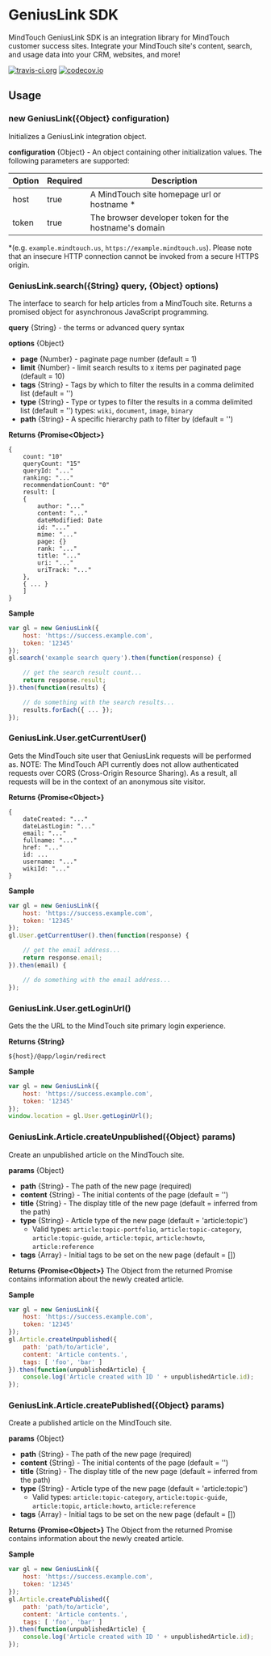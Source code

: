 # GeniusLink SDK
MindTouch GeniusLink SDK is an integration library for MindTouch customer success sites. Integrate your MindTouch site's content, search, and usage data into your CRM, websites, and more!

[![travis-ci.org](https://travis-ci.org/MindTouch/geniuslink.svg?branch=master)](https://travis-ci.org/MindTouch/geniuslink)
[![codecov.io](https://codecov.io/github/MindTouch/geniuslink/coverage.svg?branch=master)](https://codecov.io/github/MindTouch/geniuslink?branch=master)

## Usage

### new GeniusLink({Object} configuration)
Initializes a GeniusLink integration object.

**configuration** {Object} - An object containing other initialization values. The following parameters are supported:

| Option | Required | Description |
| ------ | -------- | ----------- |
| host   | true     | A MindTouch site homepage url or hostname * |
| token  | true     | The browser developer token for the hostname's domain |

*(e.g. `example.mindtouch.us`, `https://example.mindtouch.us`). Please note that an insecure HTTP connection cannot be invoked from a secure HTTPS origin.

### GeniusLink.search({String} query, {Object} options)
The interface to search for help articles from a MindTouch site. Returns a promised object for asynchronous JavaScript programming.

**query** {String} - the terms or advanced query syntax

**options** {Object}
* **page** {Number} - paginate page number (default = 1)
* **limit** {Number} - limit search results to x items per paginated page (default = 10)
* **tags** {String} - Tags by which to filter the results in a comma delimited list (default = '')
* **type** {String} - Type or types to filter the results in a comma delimited list (default = '') types: `wiki`, `document`, `image`, `binary`
* **path** {String} - A specific hierarchy path to filter by (default = '')

**Returns {Promise\<Object\>}**
```
{
    count: "10"
    queryCount: "15"
    queryId: "..."
    ranking: "..."
    recommendationCount: "0"
    result: [
    {
        author: "..."
        content: "..."
        dateModified: Date
        id: "..."
        mime: "..."
        page: {}
        rank: "..."
        title: "..."
        uri: "..."
        uriTrack: "..."
    },
    { ... }
    ]
}
```

**Sample**
```javascript
var gl = new GeniusLink({
    host: 'https://success.example.com',
    token: '12345'
});
gl.search('example search query').then(function(response) {

    // get the search result count...
    return response.result;
}).then(function(results) {

    // do something with the search results...
    results.forEach({ ... });
});
```

### GeniusLink.User.getCurrentUser()
Gets the MindTouch site user that GeniusLink requests will be performed as. NOTE: The MindTouch API currently does not allow authenticated requests over CORS (Cross-Origin Resource Sharing). As a result, all requests will be in the context of an anonymous site visitor.

**Returns {Promise\<Object\>}**
```
{
    dateCreated: "..."
    dateLastLogin: "..."
    email: "..."
    fullname: "..."
    href: "..."
    id: ...
    username: "..."
    wikiId: "..."
}
```

**Sample**
```javascript
var gl = new GeniusLink({
    host: 'https://success.example.com',
    token: '12345'
});
gl.User.getCurrentUser().then(function(response) {

    // get the email address...
    return response.email;
}).then(email) {

    // do something with the email address...
});
```

### GeniusLink.User.getLoginUrl()
Gets the the URL to the MindTouch site primary login experience.

**Returns {String}**
```
${host}/@app/login/redirect
```

**Sample**
```javascript
var gl = new GeniusLink({
    host: 'https://success.example.com',
    token: '12345'
});
window.location = gl.User.getLoginUrl();
```

### GeniusLink.Article.createUnpublished({Object} params)
Create an unpublished article on the MindTouch site.

**params** {Object}
* **path** {String} - The path of the new page (required)
* **content** {String} - The initial contents of the page (default = '')
* **title** {String} - The display title of the new page (default = inferred from the path)
* **type** {String} - Article type of the new page (default = 'article:topic')
  * Valid types: `article:topic-portfolio`, `article:topic-category`, `article:topic-guide`, `article:topic`, `article:howto`, `article:reference`
* **tags** {Array} - Initial tags to be set on the new page (default = [])

**Returns {Promise\<Object\>}** The Object from the returned Promise contains information about the newly created article.

**Sample**
```javascript
var gl = new GeniusLink({
    host: 'https://success.example.com',
    token: '12345'
});
gl.Article.createUnpublished({
    path: 'path/to/article',
    content: 'Article contents.',
    tags: [ 'foo', 'bar' ]
}).then(function(unpublishedArticle) {
    console.log('Article created with ID ' + unpublishedArticle.id);
});
```

### GeniusLink.Article.createPublished({Object} params)
Create a published article on the MindTouch site.

**params** {Object}
* **path** {String} - The path of the new page (required)
* **content** {String} - The initial contents of the page (default = '')
* **title** {String} - The display title of the new page (default = inferred from the path)
* **type** {String} - Article type of the new page (default = 'article:topic')
  * Valid types: `article:topic-category`, `article:topic-guide`, `article:topic`, `article:howto`, `article:reference`
* **tags** {Array} - Initial tags to be set on the new page (default = [])

**Returns {Promise\<Object\>}** The Object from the returned Promise contains information about the newly created article.

**Sample**
```javascript
var gl = new GeniusLink({
    host: 'https://success.example.com',
    token: '12345'
});
gl.Article.createPublished({
    path: 'path/to/article',
    content: 'Article contents.',
    tags: [ 'foo', 'bar' ]
}).then(function(unpublishedArticle) {
    console.log('Article created with ID ' + unpublishedArticle.id);
});
```
